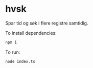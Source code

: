 # hvsk

Spar tid og søk i flere registre samtidig.

To install dependencies:

```bash
npm i
```

To run:

```bash
node index.ts
```
